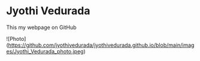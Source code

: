 # Jyothi Vedurada


This my webpage on GitHub

![Photo] (https://github.com/jyothivedurada/jyothivedurada.github.io/blob/main/images/Jyothi_Vedurada_photo.jpeg)
